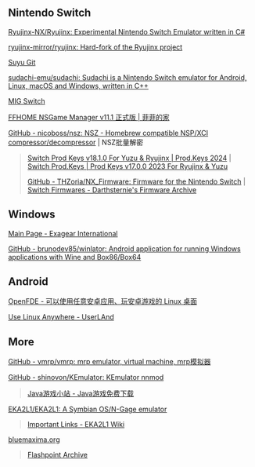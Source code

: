 
## Nintendo Switch

[Ryujinx-NX/Ryujinx: Experimental Nintendo Switch Emulator written in C#](https://github.com/Ryujinx-NX/Ryujinx)

[ryujinx-mirror/ryujinx: Hard-fork of the Ryujinx project](https://github.com/ryujinx-mirror/ryujinx)

[Suyu Git](https://git.suyu.dev/)

[sudachi-emu/sudachi: Sudachi is a Nintendo Switch emulator for Android, Linux, macOS and Windows, written in C++](https://github.com/sudachi-emu/sudachi)

[MIG Switch](https://migswitch.com/)

[FFHOME NSGame Manager v11.1 正式版 | 菲菲的家](http://www.ffhome.com/works/1814.html)

[GitHub - nicoboss/nsz: NSZ - Homebrew compatible NSP/XCI compressor/decompressor](https://github.com/nicoboss/nsz) | NSZ批量解密

> [Switch Prod Keys v18.1.0 For Yuzu & Ryujinx | Prod.Keys 2024](https://prodkeys.net/ko/) | [Switch Prod.Keys | Prod Keys v17.0.0 2023 For Ryujinx & Yuzu](https://prodkeys.net/) 
>
> [GitHub - THZoria/NX_Firmware: Firmware for the Nintendo Switch](https://github.com/THZoria/NX_Firmware) | [Switch Firmwares - Darthsternie's Firmware Archive](https://darthsternie.net/switch-firmwares/)

## Windows

[Main Page - Exagear International](https://www.exagear.wiki/index.php?title=Main_Page)

[GitHub - brunodev85/winlator: Android application for running Windows applications with Wine and Box86/Box64](https://github.com/brunodev85/winlator)

## Android

[OpenFDE - 可以使用任意安卓应用、玩安卓游戏的 Linux 桌面](https://openfde.com/zh-CN)

[Use Linux Anywhere - UserLAnd](https://userland.tech/)

## More

[GitHub - vmrp/vmrp: mrp emulator, virtual machine, mrp模拟器](https://github.com/vmrp/vmrp)

[GitHub - shinovon/KEmulator: KEmulator nnmod](https://github.com/shinovon/KEmulator)

> [Java游戏小站 - Java游戏免费下载](https://java.owoemu.com/)

[EKA2L1/EKA2L1: A Symbian OS/N-Gage emulator](https://github.com/EKA2L1/EKA2L1)

> [Important Links - EKA2L1 Wiki](https://eka2l1.miraheze.org/wiki/Important_Links)

[bluemaxima.org](https://bluemaxima.org/)

> [Flashpoint Archive](https://flashpointarchive.org/)